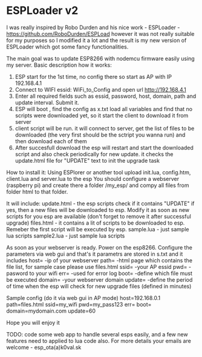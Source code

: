 # ESPLoader v2

I was really inspired by Robo Durden and his nice work - ESPLoader - https://github.com/RoboDurden/ESPLoad
however it was not really suitable for my purposes so I modified it a lot and the result is my new version of ESPLoader which got some fancy functionalities.

The main goal was to update ESP8266 with nodemcu firmware easily using my server.
Basic description how it works:

1. ESP start for the 1st time, no config there so start as AP with IP 192.168.4.1
2. Connect to WIFI essid: WiFi_to_Config and open url http://192.168.4.1
3. Enter all required fields such as essid, password, host, domain, path and update interval. Submit it.
4. ESP will boot , find the config as x.txt load all variables and find that no scripts were downloaded yet, so it start the client to download it from server
5. client script will be run. it will connect to server, get the list of files to be downloaded (the very first should be the sctript you wanna run) and then download each of them
6. After succesfull download the esp will restart and start the downloaded script and also check periodically for new update. it checks the update.html file for "UPDATE" text to init the upgrade task

How to install it:
Using ESPlorer or another tool upload init.lua, config.htm, client.lua and server.lua to the esp
You should configure a webserver (raspberry pi) and create there a folder /my_esp/ and compy all files from folder html to that folder. 

It will include:
update.html - the esp scripts check if it contains "UPDATE" if yes, then a new files will be downloaded to esp. Modify it as soon as new scripts for you esp are available (don't forget to remove it after successful upgrade) 
files.html - it contains a lit of scripts to be downloaded to esp. Remeber the first script will be executed by esp.
sample.lua - just sample lua scripts
sample2.lua - just sample lua scripts 

As soon as your webserver is ready. Power on the esp8266. Configure the parameters via web gui and that's it
parametrs are stored in s.txt
and it includes
host=   -ip of your webserver
path=   -html page which contains the file list, for sample case please use files.html
ssid=   -your AP essid
pwd=	-pasword to your wifi
err=	-used for error log
boot=   -define which file must be executed 
domain=	-your webserver domain
update= -define the period of time when the esp will check for new upgrade files (defined in minutes)

Sample config (do it via web gui in AP mode)
host=192.168.0.1
path=files.html
ssid=my_wifi
pwd=my_pass123
err=
boot=
domain=mydomain.com
update=60


Hope you will enjoy it

TODO:
code some web app to handle several esps easily, and a few new features need to applied to lua code also.
For more details your emails are welcome - esp_ota(a)k0val.sk

